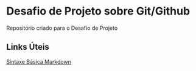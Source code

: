 # Desafio de Projeto sobre Git/Github
Repositório criado para o Desafio de Projeto
## Links Úteis
[Sintaxe Básica Markdown](https://www.markdownguide.org/basic-syntax/)
